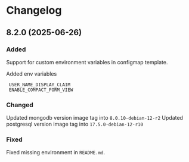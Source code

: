 # Changelog
## 8.2.0 (2025-06-26)
### Added
  Support for custom environment variables in configmap template.

  Added env variables

     USER_NAME_DISPLAY_CLAIM 
     ENABLE_COMPACT_FORM_VIEW
### Changed
  Updated mongodb version image tag into `8.0.10-debian-12-r2`
  Updated postgresql version image tag into `17.5.0-debian-12-r10`
### Fixed
  Fixed missing environment in `README.md`.